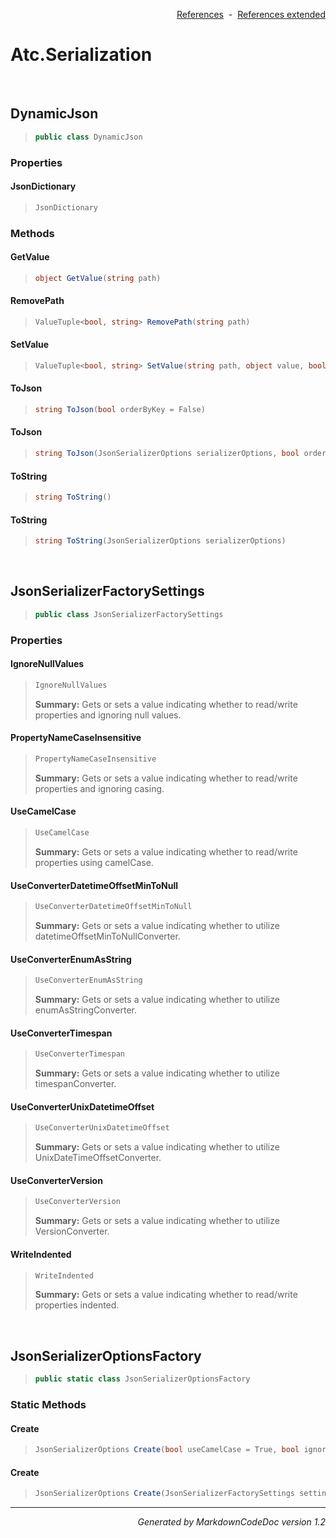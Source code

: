 <div style='text-align: right'>

[References](Index.md)&nbsp;&nbsp;-&nbsp;&nbsp;[References extended](IndexExtended.md)
</div>

# Atc.Serialization

<br />

## DynamicJson

>```csharp
>public class DynamicJson
>```

### Properties

#### JsonDictionary
>```csharp
>JsonDictionary
>```
### Methods

#### GetValue
>```csharp
>object GetValue(string path)
>```
#### RemovePath
>```csharp
>ValueTuple<bool, string> RemovePath(string path)
>```
#### SetValue
>```csharp
>ValueTuple<bool, string> SetValue(string path, object value, bool createKeyIfNotExist = True)
>```
#### ToJson
>```csharp
>string ToJson(bool orderByKey = False)
>```
#### ToJson
>```csharp
>string ToJson(JsonSerializerOptions serializerOptions, bool orderByKey = False)
>```
#### ToString
>```csharp
>string ToString()
>```
#### ToString
>```csharp
>string ToString(JsonSerializerOptions serializerOptions)
>```

<br />

## JsonSerializerFactorySettings

>```csharp
>public class JsonSerializerFactorySettings
>```

### Properties

#### IgnoreNullValues
>```csharp
>IgnoreNullValues
>```
><b>Summary:</b> Gets or sets a value indicating whether to read/write properties and ignoring null values.
#### PropertyNameCaseInsensitive
>```csharp
>PropertyNameCaseInsensitive
>```
><b>Summary:</b> Gets or sets a value indicating whether to read/write properties and ignoring casing.
#### UseCamelCase
>```csharp
>UseCamelCase
>```
><b>Summary:</b> Gets or sets a value indicating whether to read/write properties using camelCase.
#### UseConverterDatetimeOffsetMinToNull
>```csharp
>UseConverterDatetimeOffsetMinToNull
>```
><b>Summary:</b> Gets or sets a value indicating whether to utilize datetimeOffsetMinToNullConverter.
#### UseConverterEnumAsString
>```csharp
>UseConverterEnumAsString
>```
><b>Summary:</b> Gets or sets a value indicating whether to utilize enumAsStringConverter.
#### UseConverterTimespan
>```csharp
>UseConverterTimespan
>```
><b>Summary:</b> Gets or sets a value indicating whether to utilize timespanConverter.
#### UseConverterUnixDatetimeOffset
>```csharp
>UseConverterUnixDatetimeOffset
>```
><b>Summary:</b> Gets or sets a value indicating whether to utilize UnixDateTimeOffsetConverter.
#### UseConverterVersion
>```csharp
>UseConverterVersion
>```
><b>Summary:</b> Gets or sets a value indicating whether to utilize VersionConverter.
#### WriteIndented
>```csharp
>WriteIndented
>```
><b>Summary:</b> Gets or sets a value indicating whether to read/write properties indented.

<br />

## JsonSerializerOptionsFactory

>```csharp
>public static class JsonSerializerOptionsFactory
>```

### Static Methods

#### Create
>```csharp
>JsonSerializerOptions Create(bool useCamelCase = True, bool ignoreNullValues = True, bool propertyNameCaseInsensitive = True, bool writeIndented = True)
>```
#### Create
>```csharp
>JsonSerializerOptions Create(JsonSerializerFactorySettings settings)
>```
<hr /><div style='text-align: right'><i>Generated by MarkdownCodeDoc version 1.2</i></div>
